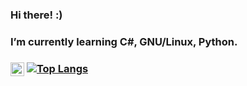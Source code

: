 ### Hi there! :) 
###  I’m currently learning C#, GNU/Linux, Python.
### [<img  align="center"  width="22px" src="https://cdn.jsdelivr.net/npm/simple-icons@v3/icons/telegram.svg" />][telegram] [![Top Langs](https://github-readme-stats.vercel.app/api/top-langs/?username=meltoroun)](https://github.com/anuraghazra/github-readme-stats)
### 
[telegram]: https://t.me/flownew/
